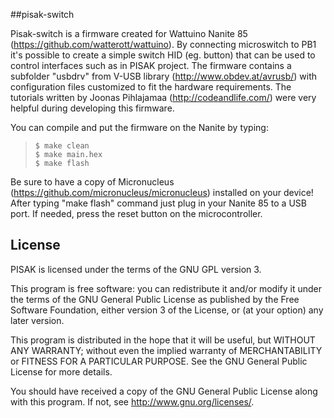 ##pisak-switch

Pisak-switch is a firmware created for Wattuino Nanite 85 (https://github.com/watterott/wattuino).
By connecting microswitch to PB1 it's possible to create a simple switch HID (eg. button)
that can be used to control interfaces such as in PISAK project.
The firmware contains a subfolder "usbdrv" from V-USB library (http://www.obdev.at/avrusb/)
with configuration files customized to fit the hardware requirements.
The tutorials written by Joonas Pihlajamaa (http://codeandlife.com/) were very helpful
during developing this firmware.

You can compile and put the firmware on the Nanite by typing:
>`$ make clean` <br />
>`$ make main.hex` <br />
>`$ make flash`

Be sure to have a copy of Micronucleus (https://github.com/micronucleus/micronucleus)
installed on your device! After typing "make flash" command just plug in your Nanite 85
to a USB port. If needed, press the reset button on the microcontroller.


## License

PISAK is licensed under the terms of the GNU GPL version 3.

This program is free software: you can redistribute it and/or modify
it under the terms of the GNU General Public License as published by
the Free Software Foundation, either version 3 of the License, or
(at your option) any later version.

This program is distributed in the hope that it will be useful,
but WITHOUT ANY WARRANTY; without even the implied warranty of
MERCHANTABILITY or FITNESS FOR A PARTICULAR PURPOSE.  See the
GNU General Public License for more details.

You should have received a copy of the GNU General Public License
along with this program.  If not, see <http://www.gnu.org/licenses/>.


